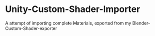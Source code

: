 # Unity-Custom-Shader-Importer
A attempt of importing complete Materials, exported from my Blender-Custom-Shader-exporter
